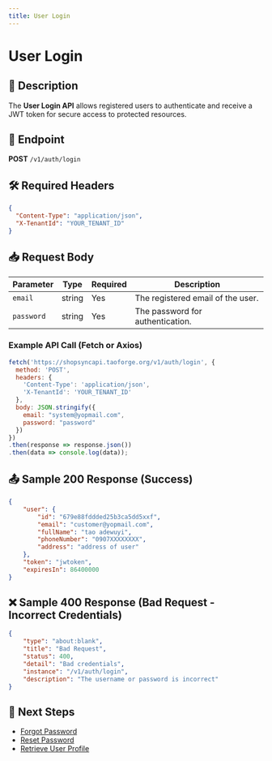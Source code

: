 ```yaml
---
title: User Login
---
```


# User Login

## 📌 Description
The **User Login API** allows registered users to authenticate and receive a JWT token for secure access to protected resources.

## 🔗 Endpoint
**POST** `/v1/auth/login`

## 🛠️ Required Headers
```json
{
  "Content-Type": "application/json",
  "X-TenantId": "YOUR_TENANT_ID"
}
```

## 📥 Request Body
| Parameter  | Type   | Required | Description |
|-----------|--------|----------|-------------|
| `email`   | string | Yes      | The registered email of the user. |
| `password`| string | Yes      | The password for authentication. |

### Example API Call (Fetch or Axios)
```javascript
fetch('https://shopsyncapi.taoforge.org/v1/auth/login', {
  method: 'POST',
  headers: {
    'Content-Type': 'application/json',
    'X-TenantId': 'YOUR_TENANT_ID'
  },
  body: JSON.stringify({
    email: "system@yopmail.com",
    password: "password"
  })
})
.then(response => response.json())
.then(data => console.log(data));
```

## 📤 Sample 200 Response (Success)
```json
{
    "user": {
        "id": "679e88fddded25b3ca5dd5xxf",
        "email": "customer@yopmail.com",
        "fullName": "tao adewuyi",
        "phoneNumber": "0907XXXXXXXX",
        "address": "address of user"
    },
    "token": "jwtoken",
    "expiresIn": 86400000
}
```

## ❌ Sample 400 Response (Bad Request - Incorrect Credentials)
```json
{
    "type": "about:blank",
    "title": "Bad Request",
    "status": 400,
    "detail": "Bad credentials",
    "instance": "/v1/auth/login",
    "description": "The username or password is incorrect"
}
```

## 🔗 Next Steps
- [Forgot Password](./forgot-password.md)
- [Reset Password](./reset-password.md)
- [Retrieve User Profile](./user-profile.md)
